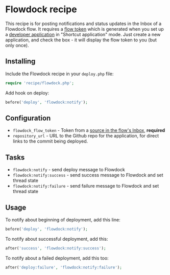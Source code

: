 # Flowdock recipe

This recipe is for posting notifications and status updates in the Inbox of a
Flowdock flow. It requires a [flow token](https://www.flowdock.com/api/authentication#source-token)
which is generated when you set up a [developer application](https://www.flowdock.com/oauth/applications)
in "Shortcut application" mode. Just create a new application, and check the
box - it will display the flow token to you (but only once).

## Installing

Include the Flowdock recipe in your `deploy.php` file:

```php
require 'recipe/flowdock.php';
```

Add hook on deploy:

```php
before('deploy', 'flowdock:notify');
```

## Configuration

- `flowdock_flow_token` - Token from a [source in the flow's Inbox](https://www.flowdock.com/api/authentication#source-token), **required**
- `repository_url` - URL to the Github repo for the application, for direct
  links to the commit being deployed.

## Tasks

- `flowdock:notify` - send deploy message to Flowdock
- `flowdock:notify:success` - send success message to Flowdock and set thread state
- `flowdock:notify:failure` - send failure message to Flowdock and set thread state

## Usage

To notify about beginning of deployment, add this line:

```php
before('deploy', 'flowdock:notify');
```

To notify about successful deployment, add this:

```php
after('success', 'flowdock:notify:success');
```

To notify about a failed deployment, add this too:

```php
after('deploy:failure', 'flowdock:notify:failure');
```
